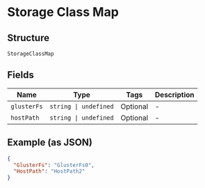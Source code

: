 
# Storage Class Map

## Structure

`StorageClassMap`

## Fields

| Name | Type | Tags | Description |
|  --- | --- | --- | --- |
| `glusterFs` | `string \| undefined` | Optional | - |
| `hostPath` | `string \| undefined` | Optional | - |

## Example (as JSON)

```json
{
  "GlusterFs": "GlusterFs0",
  "HostPath": "HostPath2"
}
```

